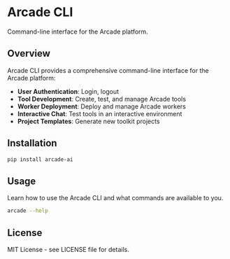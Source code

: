 # Arcade CLI

Command-line interface for the Arcade platform.

## Overview

Arcade CLI provides a comprehensive command-line interface for the Arcade platform:

- **User Authentication**: Login, logout
- **Tool Development**: Create, test, and manage Arcade tools
- **Worker Deployment**: Deploy and manage Arcade workers
- **Interactive Chat**: Test tools in an interactive environment
- **Project Templates**: Generate new toolkit projects

## Installation
```bash
pip install arcade-ai
```

## Usage
Learn how to use the Arcade CLI and what commands are available to you.
```bash
arcade --help
```

## License

MIT License - see LICENSE file for details.

